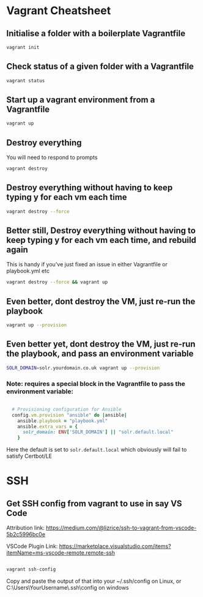 # Vagrant Cheatsheet

## Initialise a folder with a boilerplate Vagrantfile

```bash
vagrant init
```

## Check status of a given folder with a Vagrantfile

```bash
vagrant status
```

## Start up a vagrant environment from a Vagrantfile

```bash
vagrant up
```

## Destroy everything
You will need to respond to prompts

```bash
vagrant destroy
```

## Destroy everything without having to keep typing y for each vm each time

```bash
vagrant destroy --force
```

## Better still, Destroy everything without having to keep typing y for each vm each time, and rebuild again
This is handy if you've just fixed an issue in either Vagrantfile or playbook.yml etc

```bash
vagrant destroy --force && vagrant up
```

## Even better, dont destroy the VM, just re-run the playbook

```bash
vagrant up --provision
```

## Even better yet, dont destroy the VM, just re-run the playbook, and pass an environment variable

```bash
SOLR_DOMAIN=solr.yourdomain.co.uk vagrant up --provision
```

### Note: requires a special block in the Vagrantfile to pass the environment variable:

```ruby

  # Provisioning configuration for Ansible
  config.vm.provision "ansible" do |ansible|
    ansible.playbook = "playbook.yml"
    ansible.extra_vars = {
      solr_domain: ENV['SOLR_DOMAIN'] || "solr.default.local"
    }

```
Here the default is set to `solr.default.local` which obviously will fail to satisfy Certbot/LE


# SSH

## Get SSH config from vagrant to use in say VS Code
Attribution link: https://medium.com/@lizrice/ssh-to-vagrant-from-vscode-5b2c5996bc0e

VSCode Plugin Link: https://marketplace.visualstudio.com/items?itemName=ms-vscode-remote.remote-ssh

```bash

vagrant ssh-config

```
Copy and paste the output of that into your ~/.ssh/config on Linux, or
C:\Users\YourUsername\\.ssh\config on windows

